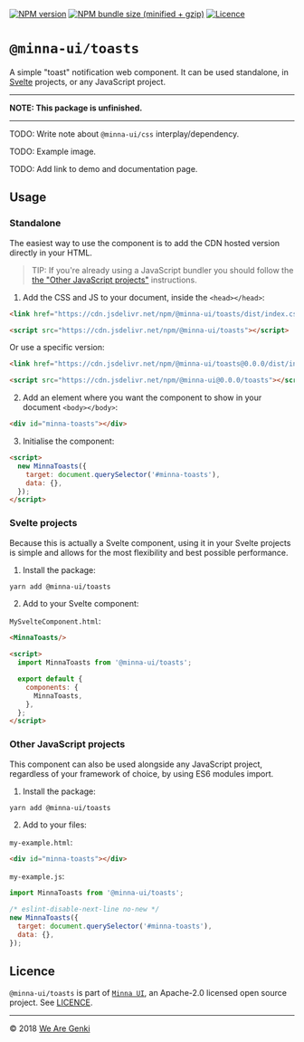 <!-- markdownlint-disable first-line-h1 ol-prefix -->

[![NPM version](https://img.shields.io/npm/v/@minna-ui/toasts.svg)](https://www.npmjs.com/package/@minna-ui/toasts)
[![NPM bundle size (minified + gzip)](https://img.shields.io/bundlephobia/minzip/@minna-ui/toasts.svg)](https://bundlephobia.com/result?p=@minna-ui/toasts)
[![Licence](https://img.shields.io/npm/l/@minna-ui/toasts.svg)](https://github.com/WeAreGenki/minna-ui/blob/master/LICENCE)

# `@minna-ui/toasts`

A simple "toast" notification web component. It can be used standalone, in [Svelte](https://svelte.technology/guide) projects, or any JavaScript project.

---

**NOTE: This package is unfinished.**

---

TODO: Write note about `@minna-ui/css` interplay/dependency.

TODO: Example image.

TODO: Add link to demo and documentation page.

## Usage

### Standalone

The easiest way to use the component is to add the CDN hosted version directly in your HTML.

> TIP: If you're already using a JavaScript bundler you should follow the [the "Other JavaScript projects"](#other-javascript-projects) instructions.

1. Add the CSS and JS to your document, inside the `<head></head>`:

<!-- prettier-ignore -->
```html
<link href="https://cdn.jsdelivr.net/npm/@minna-ui/toasts/dist/index.css" rel="stylesheet"/>

<script src="https://cdn.jsdelivr.net/npm/@minna-ui/toasts"></script>
```

Or use a specific version:

<!-- prettier-ignore -->
```html
<link href="https://cdn.jsdelivr.net/npm/@minna-ui/toasts@0.0.0/dist/index.css" rel="stylesheet"/>

<script src="https://cdn.jsdelivr.net/npm/@minna-ui@0.0.0/toasts"></script>
```

2. Add an element where you want the component to show in your document `<body></body>`:

```html
<div id="minna-toasts"></div>
```

3. Initialise the component:

```html
<script>
  new MinnaToasts({
    target: document.querySelector('#minna-toasts'),
    data: {},
  });
</script>
```

### Svelte projects

Because this is actually a Svelte component, using it in your Svelte projects is simple and allows for the most flexibility and best possible performance.

1. Install the package:

```sh
yarn add @minna-ui/toasts
```

2. Add to your Svelte component:

`MySvelteComponent.html`:

```html
<MinnaToasts/>

<script>
  import MinnaToasts from '@minna-ui/toasts';

  export default {
    components: {
      MinnaToasts,
    },
  };
</script>
```

### Other JavaScript projects

This component can also be used alongside any JavaScript project, regardless of your framework of choice, by using ES6 modules import.

1. Install the package:

```sh
yarn add @minna-ui/toasts
```

2. Add to your files:

`my-example.html`:

```html
<div id="minna-toasts"></div>
```

`my-example.js`:

```js
import MinnaToasts from '@minna-ui/toasts';

/* eslint-disable-next-line no-new */
new MinnaToasts({
  target: document.querySelector('#minna-toasts'),
  data: {},
});
```

## Licence

`@minna-ui/toasts` is part of [`Minna UI`](https://github.com/WeAreGenki/minna-ui), an Apache-2.0 licensed open source project. See [LICENCE](https://github.com/WeAreGenki/minna-ui/blob/master/LICENCE).

---

© 2018 [We Are Genki](https://wearegenki.com)
